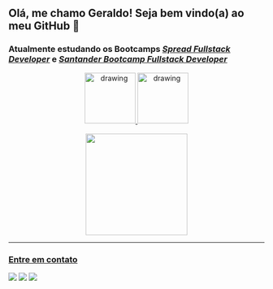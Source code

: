 ## Olá, me chamo Geraldo! Seja bem vindo(a) ao meu GitHub 👋
<div>
  <h3>Atualmente estudando os Bootcamps <a href="https://web.dio.me/track/spread-fullstack-developer" target="_blank"><i>Spread Fullstack Developer</i></a> e <a href="https://web.dio.me/track/santander-bootcamp-fullstack-developer" target="_blank"><i>Santander Bootcamp Fullstack Developer</i></h3>
</div>
<div align="center">
  <img src="https://hermes.digitalinnovation.one/tracks/a0fb3b13-3dd0-495e-8f07-77cc1a85991f.png" alt="drawing" width="100"/>
  <img src="https://hermes.digitalinnovation.one/tracks/800fd098-3eef-45e9-9544-544ae396076c.png" alt="drawing" width="100"/>
</div>

<br>
<div align="center">
  <a href="https://github.com/GeracNeto">
  <img height="200em" src="https://github-readme-stats.vercel.app/api/top-langs/?username=GeracNeto&layout=compact&langs_count=7&theme=dark"/>
</div>
 
<hr>
  
<h3>Entre em contato</h3> 
<div>
  <a href="mailto: gera.cost18@gmail.com" target="_blank"><img src="https://img.shields.io/badge/Gmail-D14836?style=for-the-badge&logo=gmail&logoColor=white"></img></a>
  <a href="https://www.linkedin.com/in/geraldo-costa-5568a8152/" target="_blank"><img src="https://img.shields.io/badge/LinkedIn-0077B5?style=for-the-badge&logo=linkedin&logoColor=white"></img></a>
  <a href="https://www.youtube.com/channel/UCZdenE_cONyQ4VjWwneBbrg" target="_blank"><img src="https://img.shields.io/badge/YouTube-FF0000?style=for-the-badge&logo=youtube&logoColor=white"></img></a>
</div>
